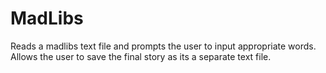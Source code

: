 # MadLibs

Reads a madlibs text file and prompts the user to input appropriate words. Allows the user to save the final story as its a separate text file.
